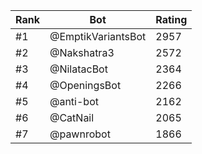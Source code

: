 Rank|Bot|Rating
---|---|---
#1|@EmptikVariantsBot|2957
#2|@Nakshatra3|2572
#3|@NilatacBot|2364
#4|@OpeningsBot|2266
#5|@anti-bot|2162
#6|@CatNail|2065
#7|@pawnrobot|1866
